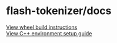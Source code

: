 # flash-tokenizer/docs

[View wheel build instructions](./BUILD_whl.md)  
[View C++ environment setup guide](./SETUP.md)